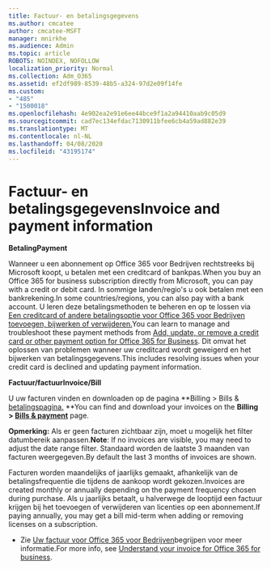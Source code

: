 ```yaml
---
title: Factuur- en betalingsgegevens
ms.author: cmcatee
author: cmcatee-MSFT
manager: mnirkhe
ms.audience: Admin
ms.topic: article
ROBOTS: NOINDEX, NOFOLLOW
localization_priority: Normal
ms.collection: Adm_O365
ms.assetid: ef2df989-8539-48b5-a324-97d2e09f14fe
ms.custom:
- "485"
- "1500018"
ms.openlocfilehash: 4e902ea2e91e6ee44bce9f1a2a94410aab9c05d9
ms.sourcegitcommit: cad7ec134efdac7130911bfee6cb4a59ad882e39
ms.translationtype: MT
ms.contentlocale: nl-NL
ms.lasthandoff: 04/08/2020
ms.locfileid: "43195174"
---
```

# <a name="invoice-and-payment-information"></a><span data-ttu-id="24505-102">Factuur- en betalingsgegevens</span><span class="sxs-lookup"><span data-stu-id="24505-102">Invoice and payment information</span></span>

<span data-ttu-id="24505-103">**Betaling**</span><span class="sxs-lookup"><span data-stu-id="24505-103">**Payment**</span></span>

<span data-ttu-id="24505-104">Wanneer u een abonnement op Office 365 voor Bedrijven rechtstreeks bij Microsoft koopt, u betalen met een creditcard of bankpas.</span><span class="sxs-lookup"><span data-stu-id="24505-104">When you buy an Office 365 for business subscription directly from Microsoft, you can pay with a credit or debit card.</span></span>  <span data-ttu-id="24505-105">In sommige landen/regio's u ook betalen met een bankrekening.</span><span class="sxs-lookup"><span data-stu-id="24505-105">In some countries/regions, you can also pay with a bank account.</span></span>  <span data-ttu-id="24505-106">U leren deze betalingsmethoden te beheren en op te lossen via [Een creditcard of andere betalingsoptie voor Office 365 voor Bedrijven toevoegen, bijwerken of verwijderen.](https://go.microsoft.com/fwlink/?linkid=2118133)</span><span class="sxs-lookup"><span data-stu-id="24505-106">You can learn to manage and troubleshoot these payment methods from [Add, update, or remove a credit card or other payment option for Office 365 for Business](https://go.microsoft.com/fwlink/?linkid=2118133).</span></span>  <span data-ttu-id="24505-107">Dit omvat het oplossen van problemen wanneer uw creditcard wordt geweigerd en het bijwerken van betalingsgegevens.</span><span class="sxs-lookup"><span data-stu-id="24505-107">This includes resolving issues when your credit card is declined and updating payment information.</span></span>

<span data-ttu-id="24505-108">**Factuur/factuur**</span><span class="sxs-lookup"><span data-stu-id="24505-108">**Invoice/Bill**</span></span>

<span data-ttu-id="24505-109">U uw facturen vinden en downloaden op de pagina \*\*Billing > Bills & [betalingspagina.](https://go.microsoft.com/fwlink/p/?linkid=848039) \*\*</span><span class="sxs-lookup"><span data-stu-id="24505-109">You can find and download your invoices on the **Billing > [Bills & payment](https://go.microsoft.com/fwlink/p/?linkid=848039)** page.</span></span>  

<span data-ttu-id="24505-110">**Opmerking:** Als er geen facturen zichtbaar zijn, moet u mogelijk het filter datumbereik aanpassen.</span><span class="sxs-lookup"><span data-stu-id="24505-110">**Note**: If no invoices are visible, you may need to adjust the date range filter.</span></span>  <span data-ttu-id="24505-111">Standaard worden de laatste 3 maanden van facturen weergegeven.</span><span class="sxs-lookup"><span data-stu-id="24505-111">By default the last 3 months of invoices are shown.</span></span>

<span data-ttu-id="24505-112">Facturen worden maandelijks of jaarlijks gemaakt, afhankelijk van de betalingsfrequentie die tijdens de aankoop wordt gekozen.</span><span class="sxs-lookup"><span data-stu-id="24505-112">Invoices are created monthly or annually depending on the payment frequency chosen during purchase.</span></span>  <span data-ttu-id="24505-113">Als u jaarlijks betaalt, u halverwege de looptijd een factuur krijgen bij het toevoegen of verwijderen van licenties op een abonnement.</span><span class="sxs-lookup"><span data-stu-id="24505-113">If paying annually, you may get a bill mid-term when adding or removing licenses on a subscription.</span></span>
 
- <span data-ttu-id="24505-114">Zie [Uw factuur voor Office 365 voor Bedrijven](https://go.microsoft.com/fwlink/?linkid=2119101)begrijpen voor meer informatie.</span><span class="sxs-lookup"><span data-stu-id="24505-114">For more info, see [Understand your invoice for Office 365 for business](https://go.microsoft.com/fwlink/?linkid=2119101).</span></span>
